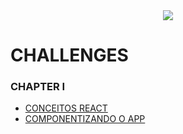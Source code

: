 
<div align="center">
  <img src="https://github.com/gibifyofficial/Boost-Yourself/blob/main/cover-reactjs%20(1).png" />
</div>

# CHALLENGES

### CHAPTER I
* [CONCEITOS REACT](https://github.com/gibifyofficial/challenge01-chapter-I)
* [COMPONENTIZANDO O APP](https://github.com/gibifyofficial/challenge02-chapter-I)
